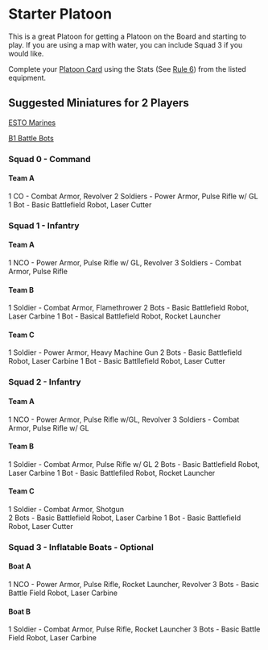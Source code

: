# Starter Platoon

This is a great Platoon for getting a Platoon on the Board and starting to play. If you are using a map with water, you can include Squad 3 if you would like.

Complete your [Platoon Card][card] using the Stats (See [Rule 6][rule6]) from the listed equipment.

[rule6]: /rules#rule6
[card]: /platoons/platoon_card.md

## **Suggested Miniatures for 2 Players**

[ESTO Marines][marines]

[B1 Battle Bots][bots]

[marines]: https://wakesemporium.gumroad.com/l/SXXoY
[bots]: https://wakesemporium.gumroad.com/l/gypsu

### **Squad 0 - Command**

#### **Team A**
1 CO - Combat Armor, Revolver
2 Soldiers - Power Armor, Pulse Rifle w/ GL
1 Bot - Basic Battlefield Robot, Laser Cutter

### **Squad 1 - Infantry**

#### **Team A**
1 NCO - Power Armor, Pulse Rifle w/ GL, Revolver
3 Soldiers - Combat Armor, Pulse Rifle

#### **Team B**
1 Soldier - Combat Armor, Flamethrower
2 Bots - Basic Battlefield Robot, Laser Carbine
1 Bot - Basical Battlefield Robot, Rocket Launcher

#### **Team C**
1 Soldier - Power Armor, Heavy Machine Gun
2 Bots - Basic Battlefield Robot, Laser Carbine
1 Bot - Basic Battllefield Robot, Laser Cutter

### **Squad 2 - Infantry**

#### **Team A**
1 NCO - Power Armor, Pulse Rifle w/GL, Revolver
3 Soldiers - Combat Armor, Pulse Rifle w/ GL

#### **Team B**
1 Soldier - Combat Armor, Pulse Rifle w/ GL
2 Bots - Basic Battlefield Robot, Laser Carbine
1 Bot - Basic Battlefiled Robot, Rocket Launcher

#### **Team C**
1 Soldier - Combat Armor, Shotgun\
2 Bots - Basic Battlefield Robot, Laser Carbine
1 Bot - Basic Battlefield Robot, Laser Cutter

### **Squad 3 - Inflatable Boats - Optional**

#### **Boat A**
1 NCO - Power Armor, Pulse Rifle, Rocket Launcher, Revolver
3 Bots - Basic Battle Field Robot, Laser Carbine

#### **Boat B**
1 Soldier - Combat Armor, Pulse Rifle, Rocket Launcher
3 Bots - Basic Battle Field Robot, Laser Carbine